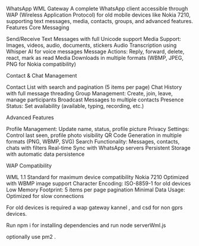 WhatsApp WML Gateway
A complete WhatsApp client accessible through WAP (Wireless Application Protocol) for old mobile devices like Nokia 7210, supporting text messages, media, contacts, groups, and advanced features.
Features
Core Messaging

Send/Receive Text Messages with full Unicode support
Media Support: Images, videos, audio, documents, stickers
Audio Transcription using Whisper AI for voice messages
Message Actions: Reply, forward, delete, react, mark as read
Media Downloads in multiple formats (WBMP, JPEG, PNG for Nokia compatibility)

Contact & Chat Management

Contact List with search and pagination (5 items per page)
Chat History with full message threading
Group Management: Create, join, leave, manage participants
Broadcast Messages to multiple contacts
Presence Status: Set availability (available, typing, recording, etc.)

Advanced Features

Profile Management: Update name, status, profile picture
Privacy Settings: Control last seen, profile photo visibility
QR Code Generation in multiple formats (PNG, WBMP, SVG)
Search Functionality: Messages, contacts, chats with filters
Real-time Sync with WhatsApp servers
Persistent Storage with automatic data persistence

WAP Compatibility

WML 1.1 Standard for maximum device compatibility
Nokia 7210 Optimized with WBMP image support
Character Encoding: ISO-8859-1 for old devices
Low Memory Footprint: 5 items per page pagination
Minimal Data Usage: Optimized for slow connections

For old devices is required a wap gateway kannel , and csd for non gprs devices.


Run npm i for installing dependencies
and run node serverWml.js

optionally use pm2 .
